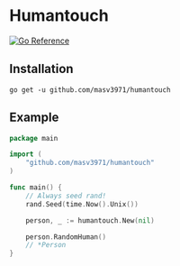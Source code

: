 # Humantouch

[![Go Reference](https://pkg.go.dev/badge/github.com/masv3971/humantouch.svg)](https://pkg.go.dev/github.com/masv3971/humantouch)


## Installation

```
go get -u github.com/masv3971/humantouch
```

## Example
```go
package main

import (
    "github.com/masv3971/humantouch"
)

func main() {
    // Always seed rand!
	rand.Seed(time.Now().Unix())

    person, _ := humantouch.New(nil)

    person.RandomHuman()
    // *Person
}
```